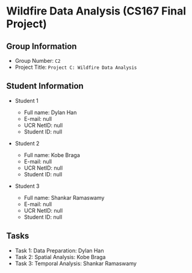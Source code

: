 
# Wildfire Data Analysis (CS167 Final Project)

## Group Information

* Group Number: ```C2```
* Project Title: ```Project C: Wildfire Data Analysis```

## Student Information
* Student 1
  * Full name: Dylan Han
  * E-mail: null
  * UCR NetID: null
  * Student ID: null

* Student 2
  * Full name: Kobe Braga
  * E-mail: null
  * UCR NetID: null
  * Student ID: null

* Student 3
  * Full name: Shankar Ramaswamy
  * E-mail: null
  * UCR NetID: null
  * Student ID: null

## Tasks

* Task 1: Data Preparation: Dylan Han
* Task 2: Spatial Analysis: Kobe Braga
* Task 3: Temporal Analysis: Shankar Ramaswamy

